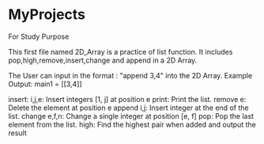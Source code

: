 # MyProjects
For Study Purpose

This first file named 2D_Array is a practice of list function.
It includes pop,high,remove,insert,change and append in a 2D Array. 

The User can input in the format : "append 3,4" into the 2D Array.
  Example Output:
     main1 = [[3,4]]
    
    
insert: i,j,e: Insert integers [1, j] at position e
print: Print the list.
remove e: Delete the element at position e
append i,j: Insert integer at the end of the list.
change e,f,n: Change a single integer at position [e, f]
pop: Pop the last element from the list.
high: Find the highest pair when added and output the result
     
